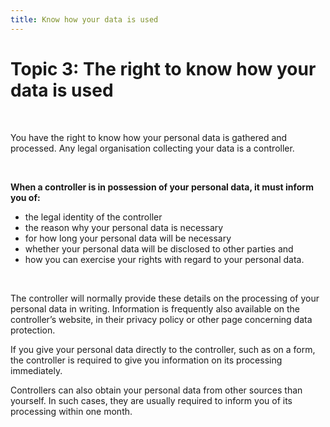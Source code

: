 ```yaml
---
title: Know how your data is used
---
```


# Topic 3: The right to know how your data is used

&nbsp;

You have the right to know how your personal data is gathered and processed. Any legal organisation collecting your data is a controller. 

&nbsp;

**When a controller is in possession of your personal data, it must inform you of:**

- the legal identity of the controller
- the reason why your personal data is necessary
- for how long your personal data will be necessary
- whether your personal data will be disclosed to other parties and
- how you can exercise your rights with regard to your personal data.
 
 &nbsp;
 
The controller will normally provide these details on the processing of your personal data in writing. Information is frequently also available on the controller’s website, in their privacy policy or other page concerning data protection.

If you give your personal data directly to the controller, such as on a form, the controller is required to give you information on its processing immediately.

Controllers can also obtain your personal data from other sources than yourself. In such cases, they are usually required to inform you of its processing within one month.
